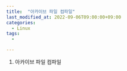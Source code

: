 ```yaml
---
title:  "아카이브 파일 컴파일"
last_modified_at: 2022-09-06T09:00:00+09:00
categories:
  - Linux
tags: 
  - 

---
```



1. 아카이브 파일 컴파일  
